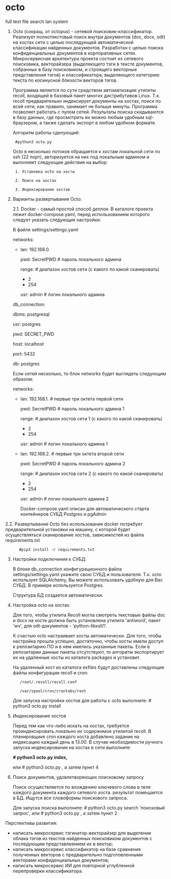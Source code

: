 # octo
full text file search lan system

1. Octo (сокращ. от octopus) - сетевой поисковик-классификатор. Реализует полнотекстовый поиск внутри документов (doc, docx, odt) на хостах сети с целью последующей автоматической классификации найденных документов. Разработан с целью поиска конфиденциальных документов в корпоративных сетях. Микросервисная архитектура проекта состоит из сетевого поисковика, векторайзера (выделяющего тэги в тексте документов, собранных в базу поисковиком, и строящего векторные представления тэгов) и классификатора, выделяющего категорию текста по косинусной близости векторов тэгов.

    Программа является по сути средством автоматизации утилиты recoll, входящей в базовый пакет многих дистрибутивов Linux.
    Т.к. recoll предварительно индексирует документы на хостах, поиск по всей сети, как правило, занимает не больше минуты.
    Программа позволяет работать с пулом сетей. Результаты поиска скидываются в базу данных, где просмотреть их можно любым удобным sql-браузером, а также сделать экспорт в любом удобном формате.

    Алгоритм работы сделующий:

        #python3 octo.py 

    Octo в несколько потоков обращается к хостам локальной сети по ssh (22 порт), авторизуется на них под локальным админом и выполняет следующие действия на выбор:

        1. Установка octo на хосты

        2. Поиск на хостах

        3. Индексирование хостов

2. Варианты развертывания Octo:

    2.1. Docker - самый простой способ деплоя. В каталоге проекта лежит docker-compose.yaml, перед использованием которого следует указать следующие настройки:
 
    В файле settings/settings.yaml
    
    networks:
    
      - lan: 192.168.0.

        pwd: SecretPWD # пароль локального админа
        
        range: # диапазон хостов сети (с какого по какой сканировать)
          - 2 
          - 254

        usr: admin  # логин локального админа
        
    db_connection:
    
      dbms: postgresql
      
      usr: postgres
      
      pwd: SECRET_PWD
      
      host: localhost
      
      port: 5432
      
      db: postgres
    
    Если сетей несколько, то блок networks будет выглядеть следующим образом:
    
    networks:
      - lan: 192.168.1. # первые три октета первой сети
      
        pwd: SecretPWD # пароль локального админа 1
        
        range: # диапазон хостов сети 1 (с какого по какой сканировать)
          - 2 
          - 254
          
        usr: admin  # логин локального админа 1
        
      - lan: 192.168.2. # первые три октета второй сети
       
        pwd: SecretPWD # пароль локального админа 2
        
        range: # диапазон хостов сети 2 (с какого по какой сканировать)
          - 2 
          - 254
          
        usr: admin  # логин локального админа 2
        
        Docker-compose.yaml описан для автоматического старта контейнеров СУБД Postgres и pgAdmin 


  2.2. Развертывание Octo без использования docker потребует предварительной установки на машину, с которой будет осуществляться сканирование хостов, зависимостей из файла requirements.txt

          #pip3 install -r requirements.txt

3. Настройки подключения к СУБД:
   
    В блоке db_connection конфигурационного файла settings/settings.yaml укажите свою СУБД и пользователя.
    Т.к. octo использует SQLAlchemy, Вы можете использовать удобную для Вас СУБД. В примере используется Postgres.
    
    Структура БД создается автоматически.
    
4. Настройка octo на хостах
  
    Для того, чтобы утилита Recoll могла смотреть текстовые файлы doc и docx на хосте должна быть установлена утилита 'antiword', пакет 'wv', для odt-документов - 'python-libxslt1'.

    К счастью octo настраивает хосты автоматически. Для того, чтобы настройка прошла успешно, достаточно, чтобы хосты имели доступ к репозитарию ПО и в нем имелись указанные пакеты. Если в репозитарии данные пакеты отсутствуют, то алгоритм экспортирует их на удаленные хосты из каталога packages и установит.

    На удаленный хост из каталога exfiles будут доставлены следующие файлы конфигурации recoll и cron:

          /root/.recoll/recoll.conf

          /var/spool/cron/crontabs/root

      Для запуска настройки хостов для работы с octo выполните: # python3 octo.py install
    
5. Индексирование хостов

    Перед тем как что-либо искать на хостах, требуется проиндексировать локально их содержимое утилитой recoll.
    В планировщике cron каждого хоста добавлено задание на индексацию каждый день в 13.00.
    В случае необходимости ручного запуска индексирования на хостах в сети выполните:
    
    **# python3 octo.py index,**
    
    или    # python3 octo.py , а затем пункт 4 
    

6. Поиск документов, удовлетворяющих поисковому запросу

    Поиск осуществляется по вхождению ключевого слова в теле каждого документа каждого сетевого хоста. результат помещается в БД. Ищутся все словоформы поискового запроса.

      Для запуска поиска выполните: # python3 octo.py search 'поисковый запрос', или    # python3 octo.py , а затем пункт 2

  
  Перспективы развития:
  
   - написать микросервис тэгинатор-векторайзер для выделения облака тэгов из текстов найденных поисковиком документов с последующим представлеением их в вектор;
   - написать микросервис классификатор на базе сравнения полученных векторов с предварительно подготовленными векторами конфиденциальных документов;
   - написать микросервис ИИ для повторной углубленной перепроверки классификатора.
    
    
